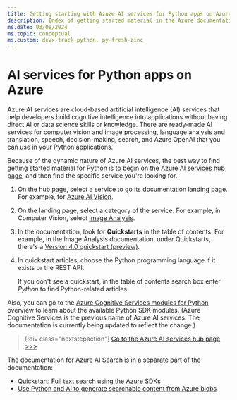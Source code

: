 ```yaml
---
title: Getting starting with Azuze AI services for Python apps on Azure
description: Index of getting started material in the Azure documentation for Azure AI services for Python apps.
ms.date: 03/08/2024
ms.topic: conceptual
ms.custom: devx-track-python, py-fresh-zinc
---
```


# AI services for Python apps on Azure

Azure AI services are cloud-based artificial intelligence (AI) services that help developers build cognitive intelligence into applications without having direct AI or data science skills or knowledge. There are ready-made AI services for computer vision and image processing, language analysis and translation, speech, decision-making, search, and Azure OpenAI that you can use in your Python applications.

Because of the dynamic nature of Azure AI services, the best way to find getting started material for Python is to begin on the [Azure AI services hub page](/azure/ai-services/), and then find the specific service you're looking for.

1. On the hub page, select a service to go its documentation landing page. For example, for [Azure AI Vision](/azure/ai-services/computer-vision/).

1. On the landing page, select a category of the service. For example, in Computer Vision, select [Image Analysis](/azure/ai-services/computer-vision/overview-image-analysis).

1. In the documentation, look for **Quickstarts** in the table of contents. For example, in the Image Analysis documentation, under Quickstarts, there's a [Version 4.0 quickstart (preview)](/azure/ai-services/computer-vision/quickstarts-sdk/image-analysis-client-library-40?pivots=programming-language-python).

1. In quickstart articles, choose the Python programming language if it exists or the REST API.

    If you don't see a quickstart, in the table of contents search box enter *Python* to find Python-related articles.

Also, you can go to the [Azure Cognitive Services modules for Python](/python/api/overview/azure/cognitive-services) overview to learn about the available Python SDK modules. (Azure Cognitive Services is the previous name of Azure AI services. The documentation is currently being updated to reflect the change.)

> [!div class="nextstepaction"]
> [Go to the Azure AI services hub page >>>](/azure/ai-services/)

The documentation for Azure AI Search is in a separate part of the documentation:

- [Quickstart: Full text search using the Azure SDKs](/azure/search/search-get-started-text?tabs=python)
- [Use Python and AI to generate searchable content from Azure blobs](/azure/search/cognitive-search-tutorial-blob-python)
